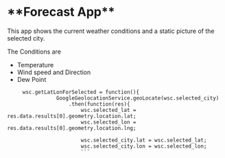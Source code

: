 <h1>**Forecast App**</h1>

<p>This app shows the current weather conditions and a static picture of the
selected city.</p>
<p>The Conditions are</p>
<ul>
<li>Temperature</li>
<li>Wind speed and Direction</li>
<li>Dew Point</li>
</ul>

```
     wsc.getLatLonForSelected = function(){
                GoogleGeolocationService.geoLocate(wsc.selected_city)
                    .then(function(res){
                        wsc.selected_lat = res.data.results[0].geometry.location.lat;
                        wsc.selected_lon = res.data.results[0].geometry.location.lng;
                        
                        wsc.selected_city.lat = wsc.selected_lat;
                        wsc.selected_city.lon = wsc.selected_lon;
                        ```


	
	
	
